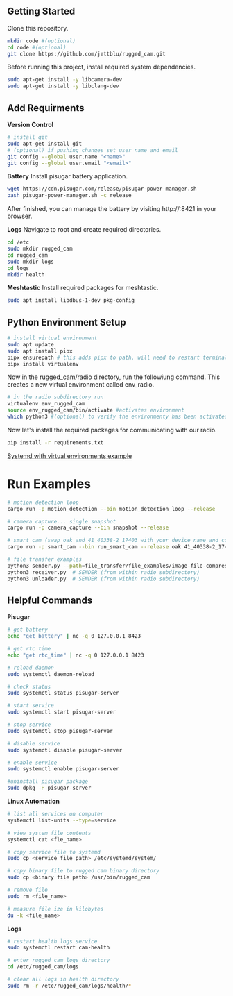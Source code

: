 ## Getting Started

Clone this repository.

```bash
mkdir code #(optional)
cd code #(optional)
git clone https://github.com/jettblu/rugged_cam.git
```

Before running this project, install required system dependencies.

```bash
sudo apt-get install -y libcamera-dev
sudo apt-get install -y libclang-dev
```

## Add Requirments

**Version Control**

```bash
# install git
sudo apt-get install git
# (optional) if pushing changes set user name and email
git config --global user.name "<name>"
git config --global user.email "<email>"
```

**Battery**
Install pisugar battery application.

```bash
wget https://cdn.pisugar.com/release/pisugar-power-manager.sh
bash pisugar-power-manager.sh -c release
```

After finished, you can manage the battery by visiting http://<your raspberry ip>:8421 in your browser.

**Logs**
Navigate to root and create required directories.

```bash
cd /etc
sudo mkdir rugged_cam
cd rugged_cam
sudo mkdir logs
cd logs
mkdir health
```

**Meshtastic**
Install required packages for meshtastic.

```bash
sudo apt install libdbus-1-dev pkg-config
```

## Python Environment Setup

```bash
# install virtual environment
sudo apt update
sudo apt install pipx
pipx ensurepath # this adds pipx to path. will need to restart terminal for path changes to take effect.
pipx install virtualenv
```

Now in the rugged_cam/radio directory, run the followiung command. This creates a new virtual environment called env_radio.

```bash
# in the radio subdirectory run
virtualenv env_rugged_cam
source env_rugged_cam/bin/activate #activates environment
which python3 #(optional) to verify the environmenty has been activated
```

Now let's install the required packages for communicating with our radio.

```bash
pip install -r requirements.txt
```

[Systemd with virtual environments example](https://gist.github.com/dunkelstern/5bfe7414fc0b7e8a9f6e1c4c78fd2543)

# Run Examples

```bash
# motion detection loop
cargo run -p motion_detection --bin motion_detection_loop --release
```

```bash
# camera capture... single snapshot
cargo run -p camera_capture --bin snapshot --release
```

```bash
# smart cam (swap oak and 41_40338-2_17403 with your device name and coordinates respectively)
cargo run -p smart_cam --bin run_smart_cam --release oak 41_40338-2_17403
```

```bash
# file transfer examples
python3 sender.py --path=file_transfer/file_examples/image-file-compressed.webp --shortname_destination_radio=palm # SENDER (from within radio subdirectory)
python3 receiver.py  # SENDER (from within radio subdirectory)
python3 unloader.py  # SENDER (from within radio subdirectory)
```

## Helpful Commands

**Pisugar**

```bash
# get battery
echo "get battery" | nc -q 0 127.0.0.1 8423

# get rtc time
echo "get rtc_time" | nc -q 0 127.0.0.1 8423

# reload daemon
sudo systemctl daemon-reload

# check status
sudo systemctl status pisugar-server

# start service
sudo systemctl start pisugar-server

# stop service
sudo systemctl stop pisugar-server

# disable service
sudo systemctl disable pisugar-server

# enable service
sudo systemctl enable pisugar-server

#uninstall pisugar package
sudo dpkg -P pisugar-server
```

**Linux Automation**

```bash
# list all services on computer
systemctl list-units --type=service

# view system file contents
systemctl cat <fle_name>

# copy service file to systemd
sudo cp <service file path> /etc/systemd/system/

# copy binary file to rugged cam binary directory
sudo cp <binary file path> /usr/bin/rugged_cam

# remove file
sudo rm <file_name>

# measure file ize in kilobytes
du -k <file_name>
```

**Logs**

```bash
# restart health logs service
sudo systemctl restart cam-health

# enter rugged cam logs directory
cd /etc/rugged_cam/logs

# clear all logs in health directory
sudo rm -r /etc/rugged_cam/logs/health/*
```

